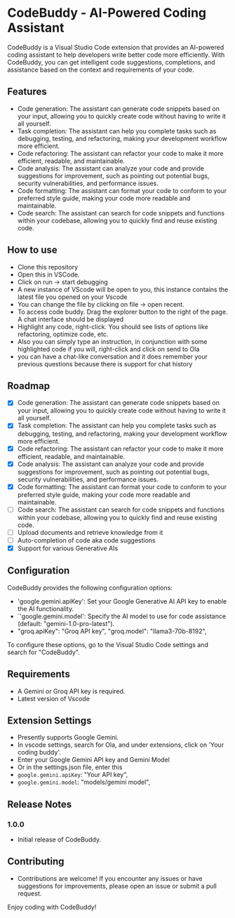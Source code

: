 # CodeBuddy - AI-Powered Coding Assistant

CodeBuddy is a Visual Studio Code extension that provides an AI-powered coding assistant to help developers write better code more efficiently. With CodeBuddy, you can get intelligent code suggestions, completions, and assistance based on the context and requirements of your code.

## Features

- Code generation: The assistant can generate code snippets based on your input, allowing you to quickly create code without having to write it all yourself.
- Task completion: The assistant can help you complete tasks such as debugging, testing, and refactoring, making your development workflow more efficient.
- Code refactoring: The assistant can refactor your code to make it more efficient, readable, and maintainable.
- Code analysis: The assistant can analyze your code and provide suggestions for improvement, such as pointing out potential bugs, security vulnerabilities, and performance issues.
- Code formatting: The assistant can format your code to conform to your preferred style guide, making your code more readable and maintainable.
- Code search: The assistant can search for code snippets and functions within your codebase, allowing you to quickly find and reuse existing code.


## How to use
- Clone this repository
- Open this in VSCode.
- Click on run -> start debugging
- A new instance of VScode will be open to you, this instance contains the latest file you opened on your Vscode
- You can change the file by clicking on file -> open recent.
- To access code buddy. Drag the explorer button to the right of the page. A chat interface should be displayed
- Highlight any code, right-click. You should see lists of options like refactoring, optimize code, etc.
- Also you can simply type an instruction, in conjunction with some highlighted code if you will, right-click and click on send to Ola
- you can have a chat-like conversation and it does remember your previous questions because there is support for chat history


## Roadmap
- [x] Code generation: The assistant can generate code snippets based on your input, allowing you to quickly create code without having to write it all yourself.
- [x] Task completion: The assistant can help you complete tasks such as debugging, testing, and refactoring, making your development workflow more efficient.
- [x] Code refactoring: The assistant can refactor your code to make it more efficient, readable, and maintainable.
- [x] Code analysis: The assistant can analyze your code and provide suggestions for improvement, such as pointing out potential bugs, security vulnerabilities, and performance issues.
- [x] Code formatting: The assistant can format your code to conform to your preferred style guide, making your code more readable and maintainable.
- [ ] Code search: The assistant can search for code snippets and functions within your codebase, allowing you to quickly find and reuse existing code.
- [ ] Upload documents and retrieve knowledge from it
- [ ] Auto-completion of code aka code suggestions
- [x] Support for various Generative AIs

## Configuration

CodeBuddy provides the following configuration options:

- 'google.gemini.apiKey': Set your Google Generative AI API key to enable the AI functionality.
- `'google.gemini.model': Specify the AI model to use for code assistance (default: "gemini-1.0-pro-latest").
- "groq.apiKey": "Groq API key",
  "groq.model": "llama3-70b-8192",

To configure these options, go to the Visual Studio Code settings and search for "CodeBuddy".

## Requirements

- A Gemini or Groq API key is required.
- Latest version of Vscode

## Extension Settings

- Presently supports Google Gemini.
- In vscode settings, search for Ola, and under extensions, click on 'Your coding buddy'. 
- Enter your Google Gemini API key and Gemini Model
- Or in the settings.json file, enter this   
- `google.gemini.apiKey`: "Your API key",
- `google.gemini.model`: "models/gemini model",

## Release Notes

### 1.0.0

- Initial release of CodeBuddy.

## Contributing
- Contributions are welcome! If you encounter any issues or have suggestions for improvements, please open an issue or submit a pull request.


Enjoy coding with CodeBuddy!
